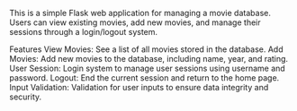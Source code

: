 This is a simple Flask web application for managing a movie database. Users can view existing movies, add new movies, and manage their sessions through a login/logout system.

Features
View Movies: See a list of all movies stored in the database.
Add Movies: Add new movies to the database, including name, year, and rating.
User Session: Login system to manage user sessions using username and password.
Logout: End the current session and return to the home page.
Input Validation: Validation for user inputs to ensure data integrity and security.
